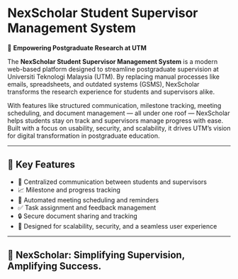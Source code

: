 # NexScholar Student Supervisor Management System

🚀 **Empowering Postgraduate Research at UTM**

The **NexScholar Student Supervisor Management System** is a modern web-based platform designed to streamline postgraduate supervision at Universiti Teknologi Malaysia (UTM). By replacing manual processes like emails, spreadsheets, and outdated systems (GSMS), NexScholar transforms the research experience for students and supervisors alike.

With features like structured communication, milestone tracking, meeting scheduling, and document management — all under one roof — NexScholar helps students stay on track and supervisors manage progress with ease. Built with a focus on usability, security, and scalability, it drives UTM’s vision for digital transformation in postgraduate education.

---

## 🔗 Key Features
- 📩 Centralized communication between students and supervisors
- 📈 Milestone and progress tracking
- 📅 Automated meeting scheduling and reminders
- ✅ Task assignment and feedback management
- 🔒 Secure document sharing and tracking
- 🚀 Designed for scalability, security, and a seamless user experience

---

## 🌟 NexScholar: Simplifying Supervision, Amplifying Success.
